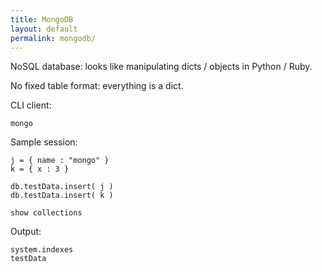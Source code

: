 ```yaml
---
title: MongoDB
layout: default
permalink: mongodb/
---
```


NoSQL database: looks like manipulating dicts / objects in Python / Ruby.

No fixed table format: everything is a dict.

CLI client:

    mongo

Sample session:

    j = { name : "mongo" }
    k = { x : 3 }

    db.testData.insert( j )
    db.testData.insert( k )

    show collections

Output:

    system.indexes
    testData
